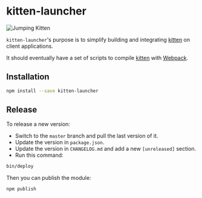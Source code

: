 # kitten-launcher

![Jumping Kitten](http://i.giphy.com/VxbvpfaTTo3le.gif)

`kitten-launcher`'s purpose is to simplify building and integrating
[kitten](https://github.com/KissKissBankBank/kitten) on client applications.

It should eventually have a set of scripts to compile
[kitten](https://github.com/KissKissBankBank/kitten) with
[Webpack](https://webpack.github.io/).

## Installation

```sh
npm install --save kitten-launcher
```

## Release

To release a new version:

- Switch to the `master` branch and pull the last version of it.
- Update the version in `package.json`.
- Update the version in `CHANGELOG.md` and add a new `[unreleased]` section.
- Run this command:

```sh
bin/deploy
```

Then you can publish the module:

```
npm publish
```
